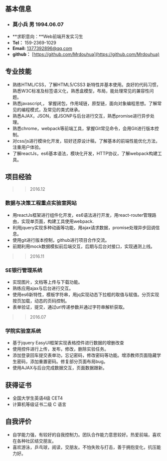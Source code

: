 ## 基本信息
>
* ### 莫小兵 男 1994.06.07
* **求职意向：**Web前端开发实习生
* **Tel：** 159-2369-1029
* **Email:** 1377392896@qq.com
* **github：** [https://github.com/Mrdouhua](https://github.com/Mrdouhua)


## 专业技能
> 
* 熟练HTML/CSS，了解HTML5/CSS3 新特性并基本使用。良好的代码习惯，熟悉W3C标准及标签语义化，熟悉盒模型，布局，能处理常见的兼容性问题。
* 熟悉javascript,， 掌握闭包，作用域链，原型链，面向对象编程思想。了解常见的编程模式，及常见的类式继承。
* 熟悉AJAX，JSON，或JSONP与后台进行交互，熟悉promise进行异步处理。
* 熟悉chrome，webpack等前端工具，掌握Git常见命令，会用Git进行版本控制。
* 对css/js进行模块化开发，较好还原设计稿，了解基本的前端性能优化方法，注重用户体验。
* 了解reactJs，es6基本语法，模块化开发，HTTP协议，了解webpack构建工具。

## 项目经验
>> 2016.12
### 数据与决策工程重点实验室网站
* 用reactJs框架进行组件化开发，es6语法进行开发，用react-router管理路由，实现单页面，构建工具使用webpack.
* 利用jquery实现多种动画等功能，用ajax请求数据，promise处理异步回调信息。
* 使用git进行版本控制，github进行项目合作交流。
* 前期利用mock数据模拟前后端交互，后期与后台对接口，实现通测上线。

>> 2016.11
### SE银行管理系统
* 实现图片，文档等上传与下载功能。
* 熟练应用ajax与后台进行交互。
* 使用es6新特性，模板字符串，用jq实现动态下拉框的取值与赋值。分页实现按页加载，动态的页码控制。
* 表单验证，提交，通过url传递参数并通过字符串解析获取。

>> 2016.07
### 学院实验室系统
* 基于jquery EasyUI框架实现表格控件进行数据的增删改查
* 使用控件进行上传，发布，修改，删除实验任务。
* 添加登录回车提交表单功，忘记密码，修改密码等功能。增添教师页面隐藏学生密码，添加重置密码。修复部分页面布局bug。
* 使用AJAX与后台完成数据交互，页面数据跟新。

## 获得证书
>
* 全国大学生英语4级    CET4
* 计算机等级证书二级   C 语言 

## 自我评价
>
* 自学能力强，有较好的自我控制力。团队合作能力意思较好。热爱前端，喜欢在各种社区结交朋友。
* 喜欢游泳，乒乓球，阅读，交朋友。不怕失败与打击，善于拥抱变化，抗压能力好。
